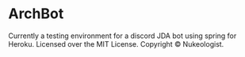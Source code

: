 # ArchBot

Currently a testing environment for a discord JDA bot using spring for Heroku.
Licensed over the MIT License. Copyright © Nukeologist.
